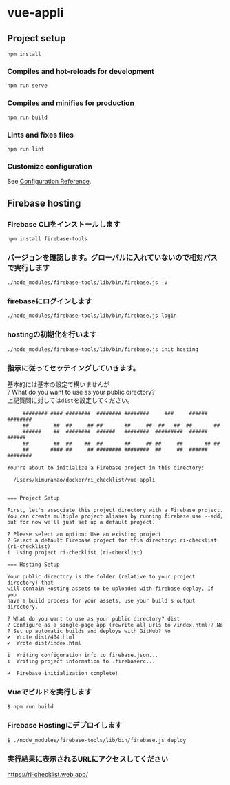 # vue-appli

## Project setup
```
npm install
```

### Compiles and hot-reloads for development
```
npm run serve
```

### Compiles and minifies for production
```
npm run build
```

### Lints and fixes files
```
npm run lint
```

### Customize configuration
See [Configuration Reference](https://cli.vuejs.org/config/).


## Firebase hosting
### Firebase CLIをインストールします
```
npm install firebase-tools
```
### バージョンを確認します。グローバルに入れていないので相対パスで実行します
```
./node_modules/firebase-tools/lib/bin/firebase.js -V
```
### firebaseにログインします
```
./node_modules/firebase-tools/lib/bin/firebase.js login 
```
### hostingの初期化を行います
```
./node_modules/firebase-tools/lib/bin/firebase.js init hosting
```
### 指示に従ってセッテイングしていきます。
基本的には基本の設定で構いませんが  
? What do you want to use as your public directory?   
上記質問に対しては`dist`を設定してください。
```
     ######## #### ########  ######## ########     ###     ######  ########
     ##        ##  ##     ## ##       ##     ##  ##   ##  ##       ##
     ######    ##  ########  ######   ########  #########  ######  ######
     ##        ##  ##    ##  ##       ##     ## ##     ##       ## ##
     ##       #### ##     ## ######## ########  ##     ##  ######  ########

You're about to initialize a Firebase project in this directory:

  /Users/kimuranao/docker/ri_checklist/vue-appli


=== Project Setup

First, let's associate this project directory with a Firebase project.
You can create multiple project aliases by running firebase use --add, 
but for now we'll just set up a default project.

? Please select an option: Use an existing project
? Select a default Firebase project for this directory: ri-checklist (ri-checklist)
i  Using project ri-checklist (ri-checklist)

=== Hosting Setup

Your public directory is the folder (relative to your project directory) that
will contain Hosting assets to be uploaded with firebase deploy. If you
have a build process for your assets, use your build's output directory.

? What do you want to use as your public directory? dist
? Configure as a single-page app (rewrite all urls to /index.html)? No
? Set up automatic builds and deploys with GitHub? No
✔  Wrote dist/404.html
✔  Wrote dist/index.html

i  Writing configuration info to firebase.json...
i  Writing project information to .firebaserc...

✔  Firebase initialization complete!
```

### Vueでビルドを実行します
```
$ npm run build
```
### Firebase Hostingにデプロイします
```
$ ./node_modules/firebase-tools/lib/bin/firebase.js deploy  
```
### 実行結果に表示されるURLにアクセスしてください
https://ri-checklist.web.app/